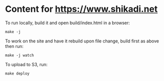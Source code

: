 # Content for https://www.shikadi.net

To run locally, build it and open build/index.html in a browser:

    make -j

To work on the site and have it rebuild upon file change, build first as above
then run:

    make -j watch

To upload to S3, run:

    make deploy
